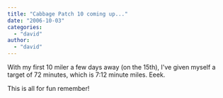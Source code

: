 ```yaml
---
title: "Cabbage Patch 10 coming up..."
date: "2006-10-03"
categories: 
  - "david"
author:
  - "david"
---
```


With my first 10 miler a few days away (on the 15th), I've given myself a target of 72 minutes, which is 7:12 minute miles. Eeek.

This is all for fun remember!
